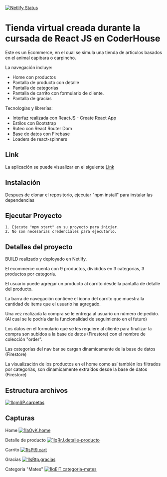 [![Netlify Status](https://api.netlify.com/api/v1/badges/a1f426df-8a5e-43e7-a81a-841db23f6864/deploy-status)](https://app.netlify.com/sites/davidniz-react-final-coder/deploys)
# Tienda virtual creada durante la cursada de React JS en CoderHouse

Este es un Ecommerce, en el cual se simula una tienda de articulos basados en el animal capibara o carpincho.

La navegación incluye: 
+ Home con productos
+ Pantalla de producto con detalle
+ Pantalla de categorías
+ Pantalla de carrito con formulario de cliente.
+ Pantalla de gracias

Tecnologías y librerías:
+ Interfaz realizada con ReactJS - Create React App
+ Estilos con Bootstrap
+ Ruteo con React Router Dom
+ Base de datos con Firebase
+ Loaders de react-spinners

## Link
La aplicación se puede visualizar en el siguiente [Link](https://davidniz-react-final-coder.netlify.app/)

## Instalación

Despues de clonar el repositorio, ejecutar "npm install" para instalar las dependencias

## Ejecutar Proyecto

    1. Ejecute "npm start" en su proyecto para iniciar.
    2. No son necesarias credenciales para ejecutarlo.

## Detalles del proyecto

BUILD realizado y deployado en Netlify.

El ecommerce cuenta con 9 productos, divididos en 3 categorías, 3 productos por categoría.

El usuario puede agregar un producto al carrito desde la pantalla de detalle del producto.

La barra de navegación contiene el ícono del carrito que muestra la cantidad de items que el usuario ha agregado.

Una vez realizada la compra se le entrega al usuario un número de pedido.(Al cual se le podría dar la funcionalidad de seguimiento en el futuro)

Los datos en el formulario que se les requiere al cliente para finalizar la compra son subidos a la base de datos (Firestore) con el nombre de colección "order".

Las categorías del nav bar se cargan dinamicamente de la base de datos (Firestore)

La visualización de los productos en el home como así también los filtrados por categorías, son dinamicamente extraídos desde la base de datos (Firestore)

## Estructura archivos

[![1lqmSP.carpetas](https://i.im.ge/2022/09/15/1l7OeW.1lqmSP-carpetas.png)](https://im.ge/i/1l7OeW)


## Capturas

Home
[![1laOyK.home](https://i.im.ge/2022/09/15/1l7Ugy.1laOyK-home.jpg)](https://im.ge/i/1l7Ugy)

Detalle de producto
[![1lqRrJ.detalle-producto](https://i.im.ge/2022/09/15/1l79JF.1lqRrJ-detalle-producto.jpg)](https://im.ge/i/1l79JF)

Carrito
[![1lsPt9.cart](https://i.im.ge/2022/09/15/1l7wN9.1lsPt9-cart.jpg)](https://im.ge/i/1l7wN9)

Gracias
[![1lsRtp.gracias](https://i.im.ge/2022/09/15/1l76fX.1lsRtp-gracias.jpg)](https://im.ge/i/1l76fX)

Categoria "Mates"
[![1lqEIT.categoria-mates](https://i.im.ge/2022/09/15/1l7t5h.1lqEIT-categoria-mates.jpg)](https://im.ge/i/1l7t5h)


